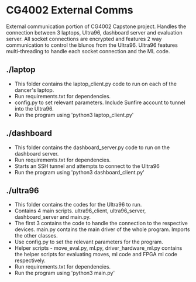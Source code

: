 # CG4002 External Comms

External communication portion of CG4002 Capstone project. Handles the connection between 3 laptops, Ultra96, dashboard server and evaluation server. All socket connections are encrypted and features 2 way communication to control the blunos from the Ultra96. Ultra96 features multi-threading to handle each socket connection and the ML code.

## ./laptop
* This folder contains the laptop_client.py code to run on each of the dancer's laptop.
* Run requirements.txt for dependencies.
* config.py to set relevant parameters. Include Sunfire account to tunnel into the Ultra96.
* Run the program using 'python3 laptop_client.py'

## ./dashboard
* This folder contains the dashboard_server.py code to run on the dashboard server.
* Run requirements.txt for dependencies.
* Starts an SSH tunnel and attempts to connect to the Ultra96
* Run the program using 'python3 dashboard_client.py'

## ./ultra96
* This folder contains the codes for the Ultra96 to run.
* Contains 4 main scripts. ultra96_client, ultra96_server, dashboard_server and main.py.
* The first 3 contains the code to handle the connection to the respective devices. main.py contains the main driver of the whole program. Imports the other classes.
* Use config.py to set the relevant parameters for the program.
* Helper scripts - move_eval.py, ml.py, driver_hardware_ml.py contains the helper scripts for evaluating moves, ml code and FPGA ml code respectively.
* Run requirements.txt for dependencies.
* Run the program using 'python3 main.py'

